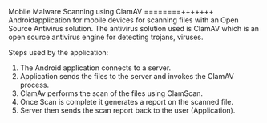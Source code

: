 Mobile Malware Scanning using ClamAV 
========+++++++
Androidapplication for mobile devices for scanning files with an Open Source Antivirus solution. The antivirus solution used is ClamAV which is an open source antivirus engine for detecting trojans, viruses.

Steps used by the application:

1. The Android application connects to a server.
2. Application sends the files to the server and invokes the ClamAV process.
3. ClamAv performs the scan of the files using ClamScan.
4. Once Scan is complete it generates a report on the scanned file.
5. Server then sends the scan report back to the user (Application).

